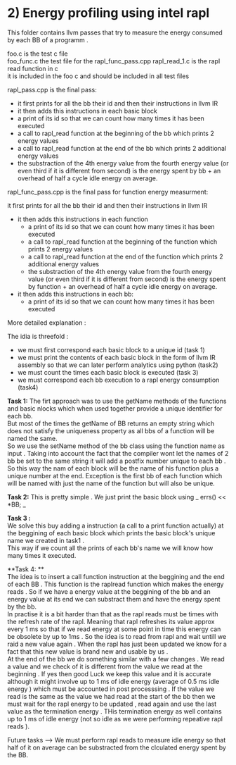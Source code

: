 # 2) Energy profiling using intel rapl
This folder contains llvm passes that try to measure the energy consumed by each BB of a programm .


foo.c is the test c file  
foo_func.c the test file for the rapl_func_pass.cpp
rapl_read_1.c is the rapl read function in c   
it is included in the foo c and should be included in all test files  

rapl_pass.cpp is the final pass:


* it first prints for all the bb their id and then their instructions in llvm IR  
* it then adds this instructions in each basic block  
* a print of its id so that we can count how many times it has been executed  
* a call to rapl_read function at the beginning of the bb which prints 2 energy values  
* a call to rapl_read function at the end of the bb which prints 2  additional energy values  
* the substraction of the 4th energy value from the fourth energy value (or even third if it is different from second) is the energy spent by bb + an overhead of half a cycle idle energy on average.

rapl_func_pass.cpp is the final pass for function energy measurment:

 it first prints for all the bb their id and then their instructions in llvm IR  
* it then adds this instructions in each function 
  * a print of its id so that we can count how many times it has been executed  
  * a call to rapl_read function at the beginning of the function which prints 2 energy values  
  * a call to rapl_read function at the end of the function which prints 2  additional energy values  
  * the substraction of the 4th energy value from the fourth energy value (or even third if it is different from second) is the energy spent by function    + an overhead of half a cycle idle energy on average.
* it then adds this instructions in each bb:
  *  a print of its id so that we can count how many times it has been executed   




More detailed explanation :

The idia is threefold : 

* we must first correspond each basic block to a unique id (task 1)
* we must print the contents of each basic block in the form of llvm IR assembly so that we can later perform analytics using python (task2)
* we must count the times each basic block is executed (task 3)
* we must correspond each bb execution to a rapl energy consumption (task4)  

**Task 1:**
The firt approach was to use the getName methods of the functions and basic nlocks which when used together provide a unique identifier for each bb.  
But most of the times the getName of BB returns an empty string which does not satisfy the uniqueness property as all bbs of a function will be named the same.  
So we use the setName method of the bb class using the function name as input . Taking into account the fact that the compiler wont let the names of 2 bb be set to the    same string it will add a postfix number unique to each bb . So this way the nam of each block will be the name of his function plus a unique number at the end. Exception is the first bb of each function which will be named with just the name of the function but will also be unique.

**Task 2:**
This is pretty simple . We just print the basic block using _ errs() << *BB; _    

**Task 3 :**  
We solve this buy adding a instruction (a call to a print function actually) at the beggining of each basic block which prints the basic block's unique name we created in task1 .  
This way if we count all the prints of each bb's name we will know how many times it executed.

**Task 4: **   
The idea is to insert a call function instruction at the beggining and the end of each BB . This function is the raplread function which makes the energy reads .
So if we have a energy value at the beggining of the bb and an energy value at its end we can substract them and have the energy spent by the bb.  
In practise it is a bit harder than that as the rapl reads must be times with the refresh rate of the rapl. Meaning that rapl refreshes its value approx every 1 ms so that if we read energy at some point in time this energy can be obsolete by up to 1ms . So the idea is to read from rapl and wait untill we raid a new value again . When the rapl has just been updated we know for a fact that this new value is brand new and usable by us .  
At the end of the bb we do something similar with a few changes . We read a value and we check of it is different from the value we read at the beginning . If yes then good Luck we keep this value and it is accurate although it might involve up to 1 ms of idle energy (average of 0.5 ms idle energy ) which must be accounted in post processsing . If the value we read is the same as the value we had read at the start of the bb then we must wait for the rapl energy to be updated , read again and use the last value as the  termination energy . THis termination energy as well contains up to 1 ms of idle energy (not so idle as we were performing repeative rapl reads ).

Future tasks --> We must perform rapl reads to measure idle energy so that half of it on average can be substracted from the clculated energy spent by the BB.

